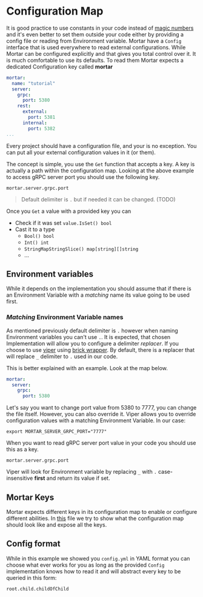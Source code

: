 # Configuration Map

It is good practice to use constants in your code instead of [magic numbers](https://en.wikipedia.org/wiki/Magic_number_(programming))
and it's even better to set them outside your code either by providing a config file or reading from Environment variable.
Mortar have a `Config` interface that is used everywhere to read external configurations.
While Mortar can be configured explicitly and that gives you total control over it. It is much comfortable to use its defaults.
To read them Mortar expects a dedicated Configuration key called **mortar**

```yaml
mortar:
  name: "tutorial"
  server:
    grpc:
      port: 5380
    rest:
      external:
        port: 5381
      internal:
        port: 5382
...
```

Every project should have a configuration file, and your is no exception. You can put all your external configuration values
in it (or them).

The concept is simple, you use the `Get` function that accepts a key. A key is actually a path within the configuration map.
Looking at the above example to access gRPC server port you should use the following key.

`mortar.server.grpc.port`

> Default delimiter is `.` but if needed it can be changed. (TODO)

Once you `Get` a value with a provided key you can

- Check if it was set `value.IsSet() bool`
- Cast it to a type
  - `Bool() bool`
  - `Int() int`
  - `StringMapStringSlice() map[string][]string`
  - ...

## Environment variables

While it depends on the implementation you should assume that if there is an Environment Variable with a *matching* name
its value going to be used first.

### *Matching* Environment Variable names

As mentioned previously default delimiter is `.` however when naming Environment variables you can't use `.`.
It is expected, that chosen Implementation will allow you to configure a delimiter *replacer*.
If you choose to use [viper](https://github.com/spf13/viper) using [brick wrapper](https://github.com/go-masonry/bviper).
By default, there is a replacer that will replace `_` delimiter to `.` used in our code.

This is better explained with an example. Look at the map below.

```yaml
mortar:
  server:
    grpc:
      port: 5380
```

Let's say you want to change port value from 5380 to 7777, you can change the file itself. However, you can also override it.
Viper allows you to override configuration values with a matching Environment Variable. In our case:

```shell script
export MORTAR_SERVER_GRPC_PORT="7777"
```

When you want to read gRPC server port value in your code you should use this as a key.

`mortar.server.grpc.port`

Viper will look for Environment variable by replacing `_` with `.` case-insensitive **first** and return its value if set.

## Mortar Keys

Mortar expects different keys in its configuration map to enable or configure different abilities.
In [this](../mortar/keys.go) file we try to show what the configuration map should look like and expose all the keys.

## Config format

While in this example we showed you `config.yml` in YAML format you can choose what ever works for you as long as the provided `Config` implementation knows how to read it and will abstract every key to be queried in this form:

`root.child.childOfChild`
